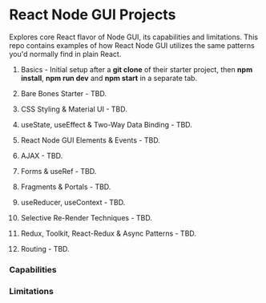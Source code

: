 # React Node GUI Projects
Explores core React flavor of Node GUI, its capabilities and limitations. This repo contains examples of how React Node GUI utilizes the same patterns you'd normally find in plain React.

1. Basics - Initial setup after a **git clone** of their starter project, then **npm install**, **npm run dev** and **npm start** in a separate tab.

2. Bare Bones Starter - TBD.

3. CSS Styling & Material UI - TBD.

4. useState, useEffect & Two-Way Data Binding - TBD.

5. React Node GUI Elements & Events - TBD.

6. AJAX - TBD.

7. Forms & useRef - TBD.

8. Fragments & Portals - TBD.

9. useReducer, useContext - TBD.

10. Selective Re-Render Techniques - TBD.

11. Redux, Toolkit, React-Redux & Async Patterns - TBD.

12. Routing - TBD.


### Capabilities

### Limitations